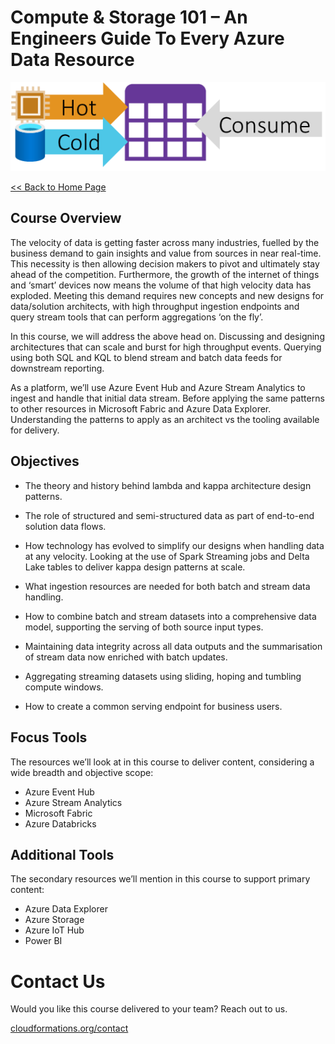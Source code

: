 # Compute & Storage 101 – An Engineers Guide To Every Azure Data Resource

![Thumbnail](Thumbnail.png)

[<< Back to Home Page](/README.md)

## Course Overview

The velocity of data is getting faster across many industries, fuelled by the business demand to gain insights and value from sources in near real-time. This necessity is then allowing decision makers to pivot and ultimately stay ahead of the competition. Furthermore, the growth of the internet of things and ‘smart’ devices now means the volume of that high velocity data has exploded. Meeting this demand requires new concepts and new designs for data/solution architects, with high throughput ingestion endpoints and query stream tools that can perform aggregations ‘on the fly’. 

In this course, we will address the above head on. Discussing and designing architectures that can scale and burst for high throughput events. Querying using both SQL and KQL to blend stream and batch data feeds for downstream reporting.

As a platform, we’ll use Azure Event Hub and Azure Stream Analytics to ingest and handle that initial data stream. Before applying the same patterns to other resources in Microsoft Fabric and Azure Data Explorer. Understanding the patterns to apply as an architect vs the tooling available for delivery.

## Objectives

* The theory and history behind lambda and kappa architecture design patterns.

* The role of structured and semi-structured data as part of end-to-end solution data flows.

* How technology has evolved to simplify our designs when handling data at any velocity. Looking at the use of Spark Streaming jobs and Delta Lake tables to deliver kappa design patterns at scale.

* What ingestion resources are needed for both batch and stream data handling.

* How to combine batch and stream datasets into a comprehensive data model, supporting the serving of both source input types.

* Maintaining data integrity across all data outputs and the summarisation of stream data now enriched with batch updates.

* Aggregating streaming datasets using sliding, hoping and tumbling compute windows.

* How to create a common serving endpoint for business users.

## Focus Tools
The resources we’ll look at in this course to deliver content, considering a wide breadth and objective scope:

* Azure Event Hub
* Azure Stream Analytics
* Microsoft Fabric
* Azure Databricks

## Additional Tools
The secondary resources we’ll mention in this course to support primary content:

* Azure Data Explorer
* Azure Storage
* Azure IoT Hub
* Power BI

# Contact Us
Would you like this course delivered to your team? Reach out to us.

[cloudformations.org/contact](https://www.cloudformations.org/contact)